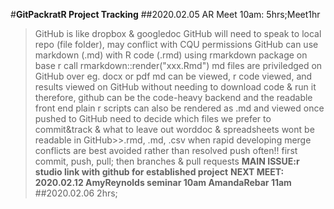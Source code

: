 #**GitPackratR Project Tracking**
##2020.02.05 AR Meet 10am: 5hrs;Meet1hr
>GitHub is like dropbox & googledoc
>GitHub will need to speak to local repo (file folder), may conflict with CQU permissions
>GitHub can use markdown (.md) with R code (.rmd) using rmarkdown package
>on base r call rmarkdown::render("xxx.Rmd")
>md files are priviledged on GitHub over eg. docx or pdf
>md can be viewed, r code viewed, and results viewed on GitHub without needing to download code & run it
>therefore, github can be the code-heavy backend and the readable front end
>plain r scripts can also be rendered as .md and viewed once pushed to GitHub
>need to decide which files we prefer to commit&track & what to leave out
>worddoc & spreadsheets wont be readable in GitHub>>.rmd, .md, .csv when rapid developing
>merge conflicts are best avoided rather than resolved
>push often!! first commit, push, pull; then branches & pull requests
**MAIN ISSUE:r studio link with github for established project**
**NEXT MEET: 2020.02.12 AmyReynolds seminar 10am AmandaRebar 11am**
##2020.02.06 2hrs;

 
